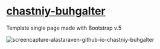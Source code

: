 # <a href="https://alastaraven.github.io/chastniy-buhgalter/">chastniy-buhgalter</a>

Template single page made with Bootstrap v.5

![screencapture-alastaraven-github-io-chastniy-buhgalter](https://user-images.githubusercontent.com/98814925/175917491-a310bd5b-77f6-4b10-ad21-bd0c7e885edf.png)
